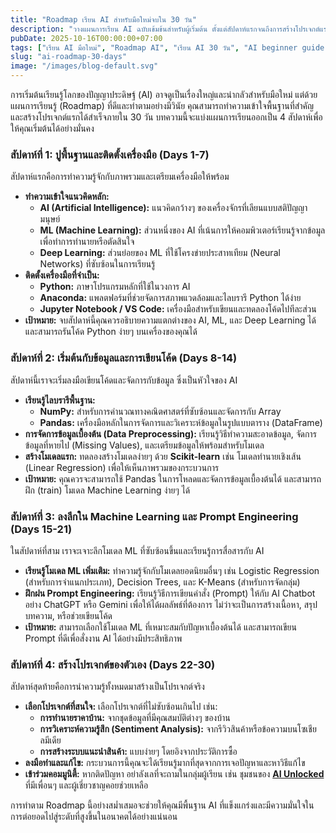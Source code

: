 ```yaml
---
title: "Roadmap เรียน AI สำหรับมือใหม่จบใน 30 วัน"
description: "วางแผนการเรียน AI ฉบับเข้มข้นสำหรับผู้เริ่มต้น ตั้งแต่สัปดาห์แรกจนถึงการสร้างโปรเจกต์แรกของคุณให้สำเร็จได้ภายใน 30 วัน"
pubDate: 2025-10-16T00:00:00+07:00
tags: ["เรียน AI มือใหม่", "Roadmap AI", "เรียน AI 30 วัน", "AI beginner guide", "แผนการเรียน AI"]
slug: "ai-roadmap-30-days"
image: "/images/blog-default.svg"
---
```


การเริ่มต้นเรียนรู้โลกของปัญญาประดิษฐ์ (AI) อาจดูเป็นเรื่องใหญ่และน่ากลัวสำหรับมือใหม่ แต่ด้วยแผนการเรียนรู้ (Roadmap) ที่ดีและทำตามอย่างมีวินัย คุณสามารถทำความเข้าใจพื้นฐานที่สำคัญและสร้างโปรเจกต์แรกได้สำเร็จภายใน 30 วัน บทความนี้จะแบ่งแผนการเรียนออกเป็น 4 สัปดาห์เพื่อให้คุณเริ่มต้นได้อย่างมั่นคง

### สัปดาห์ที่ 1: ปูพื้นฐานและติดตั้งเครื่องมือ (Days 1-7)

สัปดาห์แรกคือการทำความรู้จักกับภาพรวมและเตรียมเครื่องมือให้พร้อม

- **ทำความเข้าใจแนวคิดหลัก:**
  - **AI (Artificial Intelligence):** แนวคิดกว้างๆ ของเครื่องจักรที่เลียนแบบสติปัญญามนุษย์
  - **ML (Machine Learning):** ส่วนหนึ่งของ AI ที่เน้นการให้คอมพิวเตอร์เรียนรู้จากข้อมูลเพื่อทำการทำนายหรือตัดสินใจ
  - **Deep Learning:** ส่วนย่อยของ ML ที่ใช้โครงข่ายประสาทเทียม (Neural Networks) ที่ซับซ้อนในการเรียนรู้
- **ติดตั้งเครื่องมือที่จำเป็น:**
  - **Python:** ภาษาโปรแกรมหลักที่ใช้ในวงการ AI
  - **Anaconda:** แพลตฟอร์มที่ช่วยจัดการสภาพแวดล้อมและไลบรารี Python ได้ง่าย
  - **Jupyter Notebook / VS Code:** เครื่องมือสำหรับเขียนและทดลองโค้ดไปทีละส่วน
- **เป้าหมาย:** จบสัปดาห์นี้คุณควรอธิบายความแตกต่างของ AI, ML, และ Deep Learning ได้ และสามารถรันโค้ด Python ง่ายๆ บนเครื่องของคุณได้

### สัปดาห์ที่ 2: เริ่มต้นกับข้อมูลและการเขียนโค้ด (Days 8-14)

สัปดาห์นี้เราจะเริ่มลงมือเขียนโค้ดและจัดการกับข้อมูล ซึ่งเป็นหัวใจของ AI

- **เรียนรู้ไลบรารีพื้นฐาน:**
  - **NumPy:** สำหรับการคำนวณทางคณิตศาสตร์ที่ซับซ้อนและจัดการกับ Array
  - **Pandas:** เครื่องมือหลักในการจัดการและวิเคราะห์ข้อมูลในรูปแบบตาราง (DataFrame)
- **การจัดการข้อมูลเบื้องต้น (Data Preprocessing):** เรียนรู้วิธีทำความสะอาดข้อมูล, จัดการข้อมูลที่หายไป (Missing Values), และเตรียมข้อมูลให้พร้อมสำหรับโมเดล
- **สร้างโมเดลแรก:** ทดลองสร้างโมเดลง่ายๆ ด้วย **Scikit-learn** เช่น โมเดลทำนายเชิงเส้น (Linear Regression) เพื่อให้เห็นภาพรวมของกระบวนการ
- **เป้าหมาย:** คุณควรจะสามารถใช้ Pandas ในการโหลดและจัดการข้อมูลเบื้องต้นได้ และสามารถฝึก (train) โมเดล Machine Learning ง่ายๆ ได้

### สัปดาห์ที่ 3: ลงลึกใน Machine Learning และ Prompt Engineering (Days 15-21)

ในสัปดาห์ที่สาม เราจะเจาะลึกโมเดล ML ที่ซับซ้อนขึ้นและเรียนรู้การสื่อสารกับ AI

- **เรียนรู้โมเดล ML เพิ่มเติม:** ทำความรู้จักกับโมเดลยอดนิยมอื่นๆ เช่น Logistic Regression (สำหรับการจำแนกประเภท), Decision Trees, และ K-Means (สำหรับการจัดกลุ่ม)
- **ฝึกฝน Prompt Engineering:** เรียนรู้วิธีการเขียนคำสั่ง (Prompt) ให้กับ AI Chatbot อย่าง ChatGPT หรือ Gemini เพื่อให้ได้ผลลัพธ์ที่ต้องการ ไม่ว่าจะเป็นการสร้างเนื้อหา, สรุปบทความ, หรือช่วยเขียนโค้ด
- **เป้าหมาย:** สามารถเลือกใช้โมเดล ML ที่เหมาะสมกับปัญหาเบื้องต้นได้ และสามารถเขียน Prompt ที่ดีเพื่อสั่งงาน AI ได้อย่างมีประสิทธิภาพ

### สัปดาห์ที่ 4: สร้างโปรเจกต์ของตัวเอง (Days 22-30)

สัปดาห์สุดท้ายคือการนำความรู้ทั้งหมดมาสร้างเป็นโปรเจกต์จริง

- **เลือกโปรเจกต์ที่สนใจ:** เลือกโปรเจกต์ที่ไม่ซับซ้อนเกินไป เช่น:
  - **การทำนายราคาบ้าน:** จากชุดข้อมูลที่มีคุณสมบัติต่างๆ ของบ้าน
  - **การวิเคราะห์ความรู้สึก (Sentiment Analysis):** จากรีวิวสินค้าหรือข้อความบนโซเชียลมีเดีย
  - **การสร้างระบบแนะนำสินค้า:** แบบง่ายๆ โดยอิงจากประวัติการซื้อ
- **ลงมือทำและแก้ไข:** กระบวนการนี้คุณจะได้เรียนรู้มากที่สุดจากการเจอปัญหาและหาวิธีแก้ไข
- **เข้าร่วมคอมมูนิตี้:** หากติดปัญหา อย่าลังเลที่จะถามในกลุ่มผู้เรียน เช่น ชุมชนของ **[AI Unlocked](https://www.aiunlockinnovations.com/)** ที่มีเพื่อนๆ และผู้เชี่ยวชาญคอยช่วยเหลือ

การทำตาม Roadmap นี้อย่างสม่ำเสมอจะช่วยให้คุณมีพื้นฐาน AI ที่แข็งแกร่งและมีความมั่นใจในการต่อยอดไปสู่ระดับที่สูงขึ้นในอนาคตได้อย่างแน่นอน